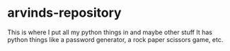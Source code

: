 # arvinds-repository
This is where I put all my python things in and maybe other stuff 
It has python things like a password generator, a rock paper scissors game, etc.
